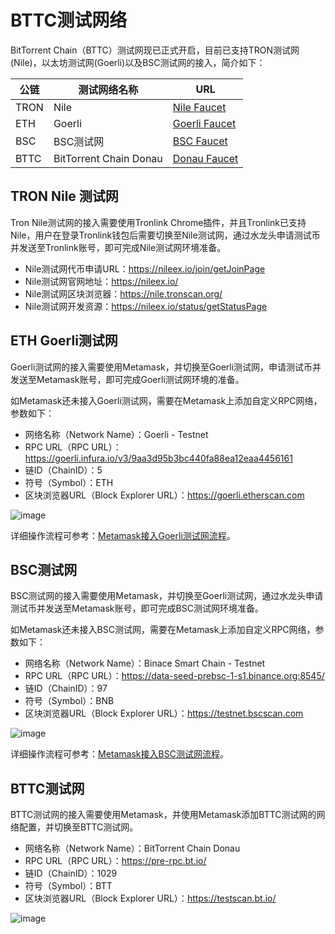 # BTTC测试网络

BitTorrent Chain（BTTC）测试网现已正式开启，目前已支持TRON测试网(Nile)，以太坊测试网(Goerli)以及BSC测试网的接入，简介如下：

| 公链  |  测试网络名称 |  URL |
| ------------ | ------------ | ------------ |
| TRON  | Nile  |  [Nile Faucet](https://nileex.io/join/getJoinPage) |
|  ETH |  Goerli | [Goerli Faucet](https://faucet.goerli.mudit.blog/)  |
|  BSC |  BSC测试网 | [BSC Faucet](https://testnet.binance.org/faucet-smart)  |
|  BTTC | BitTorrent Chain Donau  | [Donau Faucet](https://testfaucet.bt.io/#)  |

## TRON Nile 测试网

Tron Nile测试网的接入需要使用Tronlink Chrome插件，并且Tronlink已支持Nile，用户在登录Tronlink钱包后需要切换至Nile测试网，通过水龙头申请测试币并发送至Tronlink账号，即可完成Nile测试网环境准备。

* Nile测试网代币申请URL：https://nileex.io/join/getJoinPage
* Nile测试网官网地址：https://nileex.io/
* Nile测试网区块浏览器：https://nile.tronscan.org/
* Nile测试网开发资源：​​https://nileex.io/status/getStatusPage

## ETH Goerli测试网

Goerli测试网的接入需要使用Metamask，并切换至Goerli测试网，申请测试币并发送至Metamask账号，即可完成Goerli测试网环境的准备。

如Metamask还未接入Goerli测试网，需要在Metamask上添加自定义RPC网络，参数如下：

* 网络名称（Network Name）：Goerli - Testnet
* RPC URL（RPC URL）：https://goerli.infura.io/v3/9aa3d95b3bc440fa88ea12eaa4456161
* 链ID（ChainID）：5
* 符号（Symbol）：ETH
* 区块浏览器URL（Block Explorer URL）：https://goerli.etherscan.com

![image](../pics/goerli-rpc.png)

详细操作流程可参考：[Metamask接入Goerli测试网流程](https://mudit.blog/getting-started-goerli-testnet/)。

## BSC测试网

BSC测试网的接入需要使用Metamask，并切换至Goerli测试网，通过水龙头申请测试币并发送至Metamask账号，即可完成BSC测试网环境准备。

如Metamask还未接入BSC测试网，需要在Metamask上添加自定义RPC网络，参数如下：

* 网络名称（Network Name）：Binace Smart Chain - Testnet
* RPC URL（RPC URL）：https://data-seed-prebsc-1-s1.binance.org:8545/
* 链ID（ChainID）：97
* 符号（Symbol）：BNB
* 区块浏览器URL（Block Explorer URL）：https://testnet.bscscan.com

![image](../pics/bsc-rpc.png)

详细操作流程可参考：[Metamask接入BSC测试网流程](https://academy.binance.com/en/articles/connecting-metamask-to-binance-smart-chain)。

## BTTC测试网

BTTC测试网的接入需要使用Metamask，并使用Metamask添加BTTC测试网的网络配置，并切换至BTTC测试网。

* 网络名称（Network Name）：BitTorrent Chain Donau
* RPC URL（RPC URL）：https://pre-rpc.bt.io/ 
* 链ID（ChainID）：1029
* 符号（Symbol）：BTT
* 区块浏览器URL（Block Explorer URL）：https://testscan.bt.io/

![image](../pics/wallet-rpc.png)
